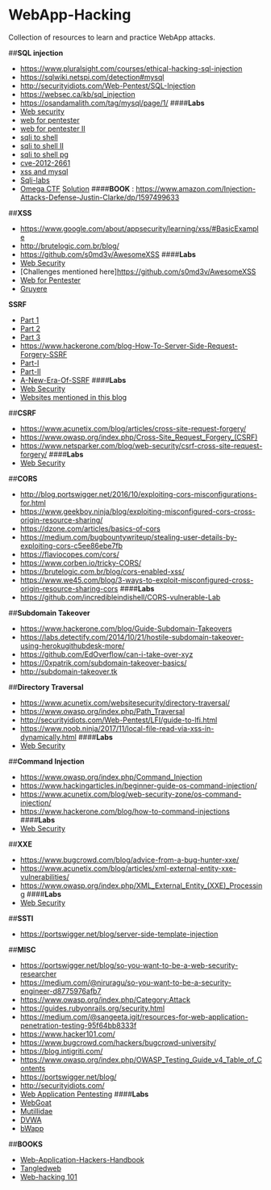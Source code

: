# WebApp-Hacking
Collection of resources to learn and practice WebApp attacks.

##**SQL injection**
* https://www.pluralsight.com/courses/ethical-hacking-sql-injection
* https://sqlwiki.netspi.com/detection#mysql
* http://securityidiots.com/Web-Pentest/SQL-Injection
* https://websec.ca/kb/sql_injection
* https://osandamalith.com/tag/mysql/page/1/
####**Labs**
* [Web security](https://portswigger.net/web-security/sql-injection)
* [web for pentester](https://pentesterlab.com/exercises/web_for_pentester/course)
* [web for pentester II](https://pentesterlab.com/exercises/web_for_pentester_II/course)
* [sqli to shell](https://pentesterlab.com/exercises/from_sqli_to_shell/course)
* [sqli to shell II](https://pentesterlab.com/exercises/from_sqli_to_shell_II/course)
* [sqli to shell pg](https://pentesterlab.com/exercises/from_sqli_to_shell_pg_edition/course)
* [cve-2012-2661](https://pentesterlab.com/exercises/cve-2012-2661/course)
* [xss and mysql](https://pentesterlab.com/exercises/xss_and_mysql_file/course)
* [Sqli-labs](https://github.com/Audi-1/sqli-labs)
* [Omega CTF](http://52.9.242.167/)  [Solution](https://www.facebook.com/260216091537472/videos/352007452356718/)
####**BOOK** : https://www.amazon.com/Injection-Attacks-Defense-Justin-Clarke/dp/1597499633

##**XSS**
* https://www.google.com/about/appsecurity/learning/xss/#BasicExample
* http://brutelogic.com.br/blog/
* https://github.com/s0md3v/AwesomeXSS
####**Labs**
* [Web Security](https://portswigger.net/web-security/cross-site-scripting)
* [Challenges mentioned here]https://github.com/s0md3v/AwesomeXSS
* [Web for Pentester](https://pentesterlab.com/exercises/web_for_pentester/course)
* [Gruyere](https://google-gruyere.appspot.com/)


**SSRF**

* [Part 1](https://medium.com/@madrobot/ssrf-server-side-request-forgery-types-and-ways-to-exploit-it-part-1-29d034c27978)
* [Part 2](https://medium.com/@madrobot/ssrf-server-side-request-forgery-types-and-ways-to-exploit-it-part-2-a085ec4332c0)
* [Part 3](https://medium.com/@madrobot/ssrf-server-side-request-forgery-types-and-ways-to-exploit-it-part-3-b0f5997e3739)
* https://www.hackerone.com/blog-How-To-Server-Side-Request-Forgery-SSRF
* [Part-I](https://hackersonlineclub.com/server-side-request-forgery-ssrf-types/)
* [Part-II](https://hackersonlineclub.com/ssrf-server-side-request-forgery-types-and-ways-to-exploit-it-part-2/)
* [A-New-Era-Of-SSRF](https://www.blackhat.com/docs/us-17/thursday/us-17-Tsai-A-New-Era-Of-SSRF-Exploiting-URL-Parser-In-Trending-Programming-Languages.pdf)
####**Labs**
* [Web Security](https://portswigger.net/web-security/ssrf)
* [Websites mentioned in this blog](https://medium.com/@madrobot/ssrf-server-side-request-forgery-types-and-ways-to-exploit-it-part-3-b0f5997e3739)


##**CSRF**
* https://www.acunetix.com/blog/articles/cross-site-request-forgery/
* https://www.owasp.org/index.php/Cross-Site_Request_Forgery_(CSRF)
* https://www.netsparker.com/blog/web-security/csrf-cross-site-request-forgery/
####**Labs**
* [Web Security](https://portswigger.net/web-security/csrf)

##**CORS**
* http://blog.portswigger.net/2016/10/exploiting-cors-misconfigurations-for.html
* https://www.geekboy.ninja/blog/exploiting-misconfigured-cors-cross-origin-resource-sharing/
* https://dzone.com/articles/basics-of-cors
* https://medium.com/bugbountywriteup/stealing-user-details-by-exploiting-cors-c5ee86ebe7fb
* https://flaviocopes.com/cors/
* https://www.corben.io/tricky-CORS/
* https://brutelogic.com.br/blog/cors-enabled-xss/
* https://www.we45.com/blog/3-ways-to-exploit-misconfigured-cross-origin-resource-sharing-cors
####**Labs**
* https://github.com/incredibleindishell/CORS-vulnerable-Lab

##**Subdomain Takeover**
* https://www.hackerone.com/blog/Guide-Subdomain-Takeovers
* https://labs.detectify.com/2014/10/21/hostile-subdomain-takeover-using-herokugithubdesk-more/
* https://github.com/EdOverflow/can-i-take-over-xyz
* https://0xpatrik.com/subdomain-takeover-basics/
* http://subdomain-takeover.tk

##**Directory Traversal**
* https://www.acunetix.com/websitesecurity/directory-traversal/
* https://www.owasp.org/index.php/Path_Traversal
* http://securityidiots.com/Web-Pentest/LFI/guide-to-lfi.html
* https://www.noob.ninja/2017/11/local-file-read-via-xss-in-dynamically.html
####**Labs**
* [Web Security](https://portswigger.net/web-security/file-path-traversal)

##**Command Injection**
* https://www.owasp.org/index.php/Command_Injection
* https://www.hackingarticles.in/beginner-guide-os-command-injection/
* https://www.acunetix.com/blog/web-security-zone/os-command-injection/
* https://www.hackerone.com/blog/how-to-command-injections
####**Labs**
* [Web Security](https://portswigger.net/web-security/os-command-injection)

##**XXE**
* https://www.bugcrowd.com/blog/advice-from-a-bug-hunter-xxe/
* https://www.acunetix.com/blog/articles/xml-external-entity-xxe-vulnerabilities/
* https://www.owasp.org/index.php/XML_External_Entity_(XXE)_Processing
####**Labs**
* [Web Security](https://portswigger.net/web-security/xxe)

##**SSTI**
* https://portswigger.net/blog/server-side-template-injection

##**MISC**
* https://portswigger.net/blog/so-you-want-to-be-a-web-security-researcher
* https://medium.com/@niruragu/so-you-want-to-be-a-security-engineer-d8775976afb7
* https://www.owasp.org/index.php/Category:Attack
* https://guides.rubyonrails.org/security.html
* https://medium.com/@sangeeta.igit/resources-for-web-application-penetration-testing-95f64bb8333f
* https://www.hacker101.com/
* https://www.bugcrowd.com/hackers/bugcrowd-university/
* https://blog.intigriti.com/
* https://www.owasp.org/index.php/OWASP_Testing_Guide_v4_Table_of_Contents
* https://portswigger.net/blog/
* http://securityidiots.com/
* [Web Application Pentesting](https://www.pentesteracademy.com/course?id=5)
####**Labs**
* [WebGoat](https://www.owasp.org/index.php/Category:OWASP_WebGoat_Project)
* [Mutillidae](https://www.owasp.org/index.php/Category:OWASP_Mutillidae)
* [DVWA](http://www.dvwa.co.uk/)
* [bWapp](https://sourceforge.net/projects/bwapp/)


##**BOOKS**
* [Web-Application-Hackers-Handbook](https://www.amazon.com/Web-Application-Hackers-Handbook-Exploiting-ebook/dp/B005LVQA9S)
* [Tangledweb](https://nostarch.com/tangledweb)
* [Web-hacking 101](https://leanpub.com/web-hacking-101)
